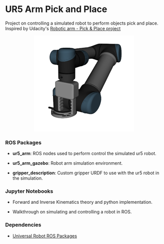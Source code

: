# UR5 Arm Pick and Place

Project on controlling a simulated robot to perform objects pick and place.
Inspired by Udacity's [Robotic arm - Pick & Place project](https://github.com/udacity/RoboND-Kinematics-Project)

<p align="center">
     <img src="img/ur5_arm.png" width="320">
</p>

### ROS Packages

* **ur5_arm**: ROS nodes used to perform control the simulated ur5 robot.

* **ur5_arm_gazebo**: Robot arm simulation environment.

* **gripper_description**: Custom gripper URDF to use with the ur5 robot in the simulation.

### Jupyter Notebooks

* Forward and Inverse Kinematics theory and python implementation.

* Walkthrough on simulating and controlling a robot in ROS.

### Dependencies

* [Universal Robot ROS Packages](https://github.com/ros-industrial/universal_robot)
